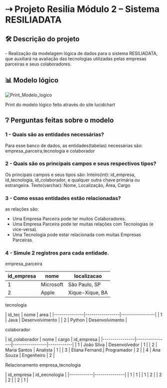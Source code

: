 <h1> ⇢ Projeto Resilia Módulo 2 – Sistema RESILIADATA </h1>

 <h2>🛠️ Descrição do projeto</h2
<p>- Realização da modelagem lógica de dados para o sistema RESILIADATA, que auxiliará na avaliação das tecnologias utilizadas pelas empresas parceiras e seus colaboradores.</p>

 <h2>📊 Modelo lógico</h2>
<img src="https://github.com/GuttenbergJr/projeto_individual_sistema_resiliadata/assets/114154174/a2380786-29e6-4505-888c-f485e8f93b06" alt="Print_Modelo_logico">
<p>Print do modelo lógico feito através do site lucidchart</p>

<h2>❔ Perguntas feitas sobre o modelo</h2>

<h3>1 - Quais são as entidades necessárias?</h3>
<p>Para esse banco de dados, as entidades(tabelas) necessárias são: empresa_parceira,tecnologia e colaborador</p>

<h3>2 - Quais são os principais campos e seus respectivos tipos?</h3>
<p>Os principais campos e seus tipos são:
Inteiro(int): id_empresa, id_tecnologia, id_colaborador, e qualquer outra chave primária ou estrangeira. 
Texto(varchar): Nome, Localização, Área, Cargo
</p>

<h3>3 - Como essas entidades estão relacionadas?</h3>
<p>as relações são:
 <ul>
<li>	Uma Empresa Parceira pode ter muitos Colaboradores.</li>
<li>Uma Empresa Parceira pode ter muitas relações com Tecnologias (e vice-versa).</li>
<li>Uma Tecnologia pode estar relacionada com muitas Empresas Parceiras.</li>
 </ul>
</p>

<h3>4 - Simule 2 registros para cada entidade.</h3>

<p>empresa_parceira</p>

| id_empresa | nome             | localizacao     |
| ---------- | ---------------- | --------------- |
| 1          | Microsoft        | São Paulo, SP   |
| 2          | Apple            | Xique-Xique, BA |



<p>tecnologia</p>
| id_tec        | nome            | area            |
|---------------|-----------------|-----------------|
| 1             | Java            | Desenvolvimento |
| 2             | Python          | Desenvolvimento |

<p>colaborador</p>
| id_colaborador | nome           | cargo           | id_empresa |
|----------------|----------------|-----------------|------------|
| 1              | João Silva     | Desenvolvedor   | 1          |
| 2              | Maria Santos   | Analista        | 1          |
| 3              | Eliana Fernand.| Programador     | 2          |
| 4              | Ana Souza      | Engenheiro      | 2          |

<p>Relacionamento empresa_tecnologia</p>
| id_empresa | id_eecnologia |
|------------|---------------|
| 1          | 1             |
| 1          | 2             |
| 2          | 2             |
| 2          | 1             |


